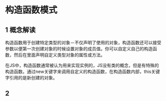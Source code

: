 # 构造函数模式

## 1 概念解读

构造函数用于创建特定类型的对象－不仅声明了使用的对象，构造函数还可以接受参数以便第一次创建对象的时候设置对象的成员值。你可以自定义自己的构造函数，然后在里面声明自定义类型对象的属性或方法。

在JS中，构造函数通常被认为用来实现实例的，JS没有类的概念，但是有特殊的构造函数。通过new关键字来调用自定义的构造函数，在构造函数内部，this关键字引用的是新创建的对象。

## 2 